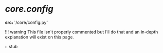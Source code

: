 # ***core.config***
**src:** '/core/config.py'

!!! warning
    This file isn't properly commented but I'll do that and an in-depth explanation will exist on this page. 


:: stub
